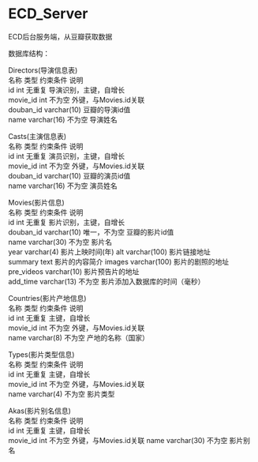 ECD_Server
==========

ECD后台服务端，从豆瓣获取数据


数据库结构：

  			
				
Directors(导演信息表)		 		
名称	      类型	        约束条件	    说明	
id	        int	          无重复	      导演识别，主键，自增长	
movie_id	  int	          不为空	      外键，与Movies.id关联	
douban_id	  varchar(10)		              豆瓣的导演id值	
name	      varchar(16)	  不为空	      导演姓名	

				
Casts(主演信息表)				
名称	      类型	        约束条件	    说明	
id	        int	          无重复	      演员识别，主键，自增长	
movie_id	  int	          不为空	      外键，与Movies.id关联	
douban_id	  varchar(10)		              豆瓣的演员id值	
name	      varchar(16)	  不为空	      演员姓名	


Movies(影片信息)				
名称	      类型	        约束条件	    说明	
id	        int	          无重复	      影片识别，主键，自增长	
douban_id	  varchar(10)	  唯一，不为空	豆瓣的影片id值	
name	      varchar(30)	  不为空	      影片名	
year	      varchar(4)		              影片上映时间(年)	
alt	        varchar(100)		            影片链接地址	
summary	    text		                    影片的内容简介	
images	    varchar(100)		            影片的剧照的地址	
pre_videos	varchar(10)		              影片预告片的地址	
add_time	  varchar(13)	  不为空	      影片添加入数据库的时间（毫秒）	


Countries(影片产地信息)				
名称	      类型	        约束条件	    说明	
id	        int	          无重复	      主键，自增长	
movie_id	  int	          不为空	      外键，与Movies.id关联	
name	      varchar(8)	  不为空	      产地的名称（国家）	


Types(影片类型信息)				
名称	      类型	        约束条件	    说明	
id	        int	          无重复	      主键，自增长	
movie_id	  int	          不为空	      外键，与Movies.id关联	
name	      varchar(4)	  不为空	      影片类型	


Akas(影片别名信息)				
名称	      类型	        约束条件	    说明	
id	        int         	无重复	      主键，自增长	
movie_id	  int	不为空	                外键，与Movies.id关联	
name	      varchar(30)	  不为空	      影片别名	 
